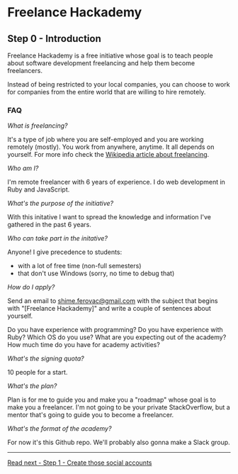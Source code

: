 # Freelance Hackademy

## Step 0 - Introduction

Freelance Hackademy is a free initiative whose goal is to teach people about
software development freelancing and help them become freelancers.

Instead of being restricted to your local companies, you can choose to work
for companies from the entire world that are willing to hire remotely.

### FAQ

*What is freelancing?*

It's a type of job where you are self-employed and you are working remotely (mostly).
You work from anywhere, anytime. It all depends on yourself. For more info check the
[Wikipedia article about freelancing](https://en.wikipedia.org/wiki/Freelancer).

*Who am I?*

I'm remote freelancer with 6 years of experience. I do web development in Ruby and JavaScript.

*What's the purpose of the initiative?*

With this initative I want to spread the knowledge and information I've gathered in the past
6 years.

*Who can take part in the initative?*

Anyone! I give precedence to students:

* with a lot of free time (non-full semesters)
* that don't use Windows (sorry, no time to debug that)

*How do I apply?*

Send an email to <a href="mailto:shime.ferovac@gmail.com">shime.ferovac@gmail.com</a> with the 
subject that begins with "[Freelance Hackademy]" and write a couple of sentences about yourself.

Do you have experience with programming? Do you have experience with Ruby? Which OS do you use?
What are you expecting out of the academy? How much time do you have for academy activities?

*What's the signing quota?*

10 people for a start.

*What's the plan?*

Plan is for me to guide you and make you a "roadmap" whose goal is to make you a freelancer.
I'm not going to be your private StackOverflow, but a mentor that's going to guide you to become
a freelancer.

*What's the format of the academy?*

For now it's this Github repo. We'll probably also gonna make a Slack group.

---

[Read next - Step 1 - Create those social accounts](/steps/1.md)
